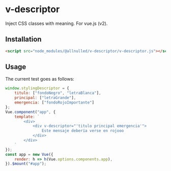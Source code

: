 # v-descriptor

Inject CSS classes with meaning. For vue.js (v2).

## Installation

```html
<script src="node_modules/@allnulled/v-descriptor/v-descriptor.js"></script>
```

## Usage

The current test goes as follows:

```js
window.stylingDescriptor = {
    titulo: ["fondoNegro", "letraBlanca"],
    principal: ["letraGrande"],
    emergencia: ["fondoRojoImportante"]
};
Vue.component("app", {
    template: `
        <div>
            <div v-descriptor="'titulo principal emergencia'">
                Este mensaje debería verse en rojooo
            </div>
        </div>
    `
});
const app = new Vue({
    render: h => h(Vue.options.components.app),
}).$mount("#app");
```